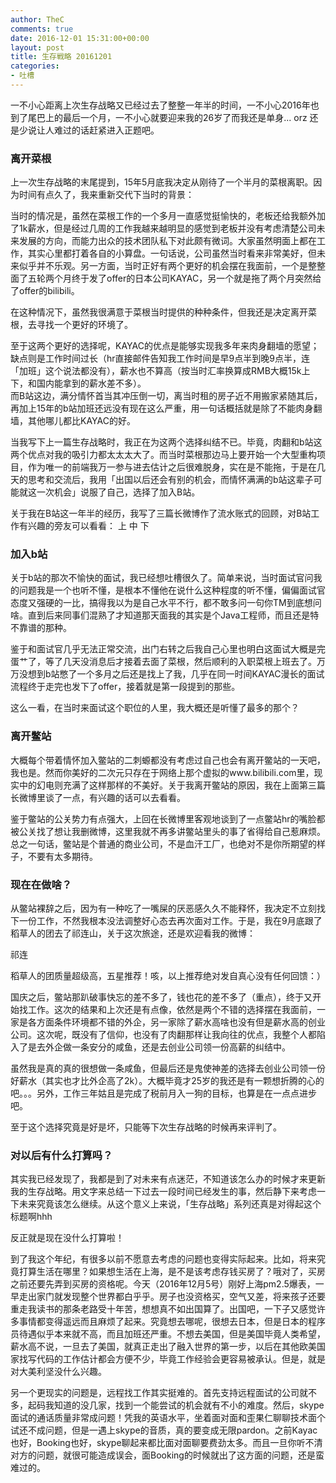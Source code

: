 ```yaml
---
author: TheC
comments: true
date: 2016-12-01 15:31:00+00:00
layout: post
title: 生存戦略 20161201
categories:
- 吐槽
---
```


一不小心距离上次生存战略又已经过去了整整一年半的时间，一不小心2016年也到了尾巴上的最后一个月，一不小心就要迎来我的26岁了而我还是单身... orz 
还是少说让人难过的话赶紧进入正题吧。

### 离开菜根

上一次生存战略的末尾提到，15年5月底我决定从刚待了一个半月的菜根离职。因为时间有点久了，我来重新交代下当时的背景：

当时的情况是，虽然在菜根工作的一个多月一直感觉挺愉快的，老板还给我额外加了1k薪水，但是经过几周的工作我越来越明显的感觉到老板并没有考虑清楚公司未来发展的方向，而能力出众的技术团队私下对此颇有微词。大家虽然明面上都在工作，其实心里都打着各自的小算盘。一句话说，公司虽然当时看来非常美好，但未来似乎并不乐观。另一方面，当时正好有两个更好的机会摆在我面前，一个是整整面了五轮两个月终于发了offer的日本公司KAYAC，另一个就是拖了两个月突然给了offer的bilibili。

在这种情况下，虽然我很满意于菜根当时提供的种种条件，但我还是决定离开菜根，去寻找一个更好的环境了。

至于这两个更好的选择呢，KAYAC的优点是能够实现我多年来肉身翻墙的愿望；缺点则是工作时间过长（hr直接邮件告知我工作时间是早9点半到晚9点半，连「加班」这个说法都没有），薪水也不算高（按当时汇率换算成RMB大概15k上下，和国内能拿到的薪水差不多）。    
而B站这边，满分情怀首当其冲压倒一切，离当时租的房子近不用搬家紧随其后，再加上15年的b站加班还远没有现在这么严重，用一句话概括就是除了不能肉身翻墙，其他哪儿都比KAYAC的好。

当我写下上一篇生存战略时，我正在为这两个选择纠结不已。毕竟，肉翻和b站这两个优点对我的吸引力都太太太大了。而当时菜根那边马上要开始一个大型重构项目，作为唯一的前端我万一参与进去估计之后很难脱身，实在是不能拖，于是在几天的思考和交流后，我用「出国以后还会有别的机会，而情怀满满的b站这辈子可能就这一次机会」说服了自己，选择了加入B站。

关于我在B站这一年半的经历，我写了三篇长微博作了流水账式的回顾，对B站工作有兴趣的旁友可以看看：
上 
中
下

### 加入b站

关于b站的那次不愉快的面试，我已经想吐槽很久了。简单来说，当时面试官问我的问题我是一个也听不懂，是根本不懂他在说什么这种程度的听不懂，偏偏面试官态度又强硬的一比，搞得我以为是自己水平不行，都不敢多问一句你TM到底想问啥。直到后来同事们混熟了才知道那天面我的其实是个Java工程师，而且还是特不靠谱的那种。

鉴于和面试官几乎无法正常交流，出门右转之后我自己心里也明白这面试大概是完蛋艹了，等了几天没消息后才接着去面了菜根，然后顺利的入职菜根上班去了。万万没想到b站憋了一个多月之后还是找上了我，几乎在同一时间KAYAC漫长的面试流程终于走完也发下了offer，接着就是第一段提到的那些。

这么一看，在当时来面试这个职位的人里，我大概还是听懂了最多的那个？

### 离开鳖站

大概每个带着情怀加入鳖站的二刺螈都没有考虑过自己也会有离开鳖站的一天吧，我也是。然而你美好的二次元只存在于网络上那个虚拟的www.bilibili.com里，现实中的幻电则充满了这样那样的不美好。关于我离开鳖站的原因，我在上面第三篇长微博里谈了一点，有兴趣的话可以去看看。

鉴于鳖站的公关势力有点强大，上回在长微博里客观地谈到了一点鳖站hr的嘴脸都被公关找了想让我删微博，这里我就不再多讲鳖站里头的事了省得给自己惹麻烦。总之一句话，鳖站是个普通的商业公司，不是血汗工厂，也绝对不是你所期望的样子，不要有太多期待。

### 现在在做啥？

从鳖站裸辞之后，因为有一种吃了一嘴屎的厌恶感久久不能释怀，我决定不立刻找下一份工作，不然我根本没法调整好心态去再次面对工作。于是，我在9月底跟了稻草人的团去了祁连山，关于这次旅途，还是欢迎看我的微博：

祁连

稻草人的团质量超级高，五星推荐！咳，以上推荐绝对发自真心没有任何回馈：）

国庆之后，鳖站那趴破事快忘的差不多了，钱也花的差不多了（重点），终于又开始找工作。这次的结果和上次还是有点像，依然是两个不错的选择摆在我面前，一家是各方面条件环境都不错的外企，另一家除了薪水高啥也没有但是薪水高的创业公司。这次呢，既没有了信仰，也没有了肉翻那样让我向往的优点，我整个人都陷入了是去外企做一条安分的咸鱼，还是去创业公司领一份高薪的纠结中。

虽然我是真的真的很想做一条咸鱼，但最后还是鬼使神差的选择去创业公司领一份好薪水（其实也才比外企高了2k）。大概毕竟才25岁的我还是有一颗想折腾的心的吧。。。另外，工作三年姑且是完成了税前月入一狗的目标，也算是在一点点进步吧。

至于这个选择究竟是好是坏，只能等下次生存战略的时候再来评判了。

### 对以后有什么打算吗？

其实我已经发现了，我都是到了对未来有点迷茫，不知道该怎么办的时候才来更新我的生存战略。用文字来总结一下过去一段时间已经发生的事，然后静下来考虑一下未来究竟该怎么继续。从这个意义上来说，「生存战略」系列还真是对得起这个标题啊hhh

反正就是现在没什么打算啦！

到了我这个年纪，有很多以前不愿意去考虑的问题也变得实际起来。比如，将来究竟打算生活在哪里？如果想生活在上海，是不是该考虑存钱买房了？哦对了，买房之前还要先弄到买房的资格呢。今天（2016年12月5号）刚好上海pm2.5爆表，一早走出家门就发现整个世界都白乎乎。房子也没资格买，空气又差，将来孩子还要重走我读书的那条老路受十年苦，想想真不如出国算了。出国吧，一下子又感觉许多事情都变得遥远而且麻烦了起来。究竟想去哪呢，很想去日本，但是日本的程序员待遇似乎本来就不高，而且加班还严重。不想去美国，但是美国毕竟人类希望，薪水高不说，一旦去了美国，就真正走出了融入世界的第一步，以后在其他欧美国家找写代码的工作估计都会方便不少，毕竟工作经验会更容易被承认。但是，就是对大美利坚没什么兴趣。

另一个更现实的问题是，远程找工作其实挺难的。首先支持远程面试的公司就不多，起码我知道的没几家，找到一个能尝试的机会就有不小的难度。然后，skype面试的通话质量非常成问题！凭我的英语水平，坐着面对面和歪果仁聊聊技术面个试还不成问题，但是一遇上skype的音质，真的要变成无限pardon。之前Kayac也好，Booking也好，skype聊起来都比面对面聊要费劲太多。而且一旦你听不清对方的问题，就很可能造成误会，面Booking的时候就出了这方面的问题，还是蛮难过的。


